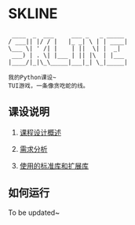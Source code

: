 # SKLINE

```
 ____  _  ___     ___ _   _ _____
/ ___|| |/ / |   |_ _| \ | | ____|
\___ \| ' /| |    | ||  \| |  _|
 ___) | . \| |___ | || |\  | |___
|____/|_|\_\_____|___|_| \_|_____|

我的Python课设~ 
TUI游戏，一条像贪吃蛇的线。
```

## 课设说明  

1. [课程设计概述](https://github.com/SomeBottle/skline/blob/main/docs/AboutTheCourseProject.md)  

2. [需求分析](https://github.com/SomeBottle/skline/blob/main/docs/RequirementsAnalysis.md)  

3. [使用的标准库和扩展库](https://github.com/SomeBottle/skline/blob/main/docs/Libraries.md)  

## 如何运行  

To be updated~  